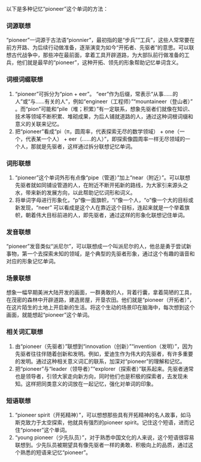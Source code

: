 以下是多种记忆“pioneer”这个单词的方法：

### 词源联想
“pioneer”一词源于古法语“pionnier”，最初指的是“步兵”“工兵”，这些人常常要在前方开路、为后续行动做准备，逐渐演变为如今“开拓者、先驱者”的意思。可以联想古代战争中，那些冲在最前面，拿着工具开辟道路，为大部队前行做准备的工兵，他们就是最早的“pioneer”，这种开拓、领先的形象帮助记忆单词含义。

### 词根词缀联想
1. “pioneer”可拆分为“pion + eer”。 “eer”作为后缀，常表示“从事……的人”或“与……有关的人”，例如“engineer（工程师）”“mountaineer（登山者）” 。而“pion”可能和“pile（堆；积累）”有一定联系，想象先驱者们就像在知识、技术等领域不断积累、堆砌成果，为后人铺就道路的人，通过这种词根词缀和意义的关联来记忆。
2. 把“pioneer”看成“pi（π，圆周率，代表探索无尽的数学领域） + one（一个，代表某一个人） + eer（……的人）”，即探索像圆周率一样无尽领域的一个人，那就是先驱者，这样通过拆分联想记忆单词。

### 词形联想
1. “pioneer”这个单词外形有点像“pipe（管道）”加上“near（附近）”。可以联想先驱者就如同铺设管道的人，在附近不断开拓新的路线，为大家引来源头之水，带来新的发展方向，以此帮助记忆词形和词义。
2. 将单词字母进行形象化，“p”像一面旗帜，“i”像一个人，“o”像一个大的目标或新发现，“neer” 可以看成是这个人在靠近这个目标，连起来就是一个举着旗帜，朝着伟大目标前进的人，即先驱者，通过这样的形象化联想记住单词。

### 发音联想
“pioneer”发音类似“派尼尔”，可以联想成一个叫派尼尔的人，他总是勇于尝试新事物，第一个去探索未知的领域，是个典型的先驱者形象，通过这个有趣的谐音和对应的形象记忆单词。

### 场景联想
想象一幅早期美洲大陆开发的画面，一群勇敢的人，背着行囊，拿着简陋的工具，在茂密的森林中开辟道路，建造房屋，开垦农田。他们就是“pioneer（开拓者）”，在这片陌生的土地上开启新的生活。将这个生动的场景印在脑海中，每次想到这个画面，就能想起“pioneer”这个单词。

### 相关词汇联想
1. 由“pioneer（先驱者）”联想到“innovation（创新）”“invention（发明）”，因为先驱者往往伴随着创新和发明。例如，爱迪生作为伟大的先驱者，有许多重要的发明。通过这种相关意义词汇的联系，加深对“pioneer”的理解和记忆。
2. 把“pioneer”与“leader（领导者）”“explorer（探索者）”联系起来。先驱者通常也是领导者，引领大家走向新方向，同时他们也是积极的探索者，去发现未知。这样把同类意义的词放在一起记忆，强化对单词的印象。

### 短语联想
1. “pioneer spirit（开拓精神）”，可以想想那些具有开拓精神的名人故事，如马斯克致力于太空探索，他就具有强烈的pioneer spirit。记住这个短语，进而记住“pioneer”这个单词。
2. “young pioneer（少先队员）”，对于熟悉中国文化的人来说，这个短语很容易联想到。少先队员被期望具有像先驱者一样的勇敢、积极向上的品质，通过这个熟悉的短语来记忆“pioneer”。 